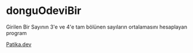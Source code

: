 # donguOdeviBir
Girilen Bir Sayının 3'e ve 4'e tam bölünen sayıların ortalamasını hesaplayan program

[Patika.dev](www.patika.dev)
